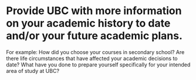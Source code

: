 # Provide UBC with more information on your academic history to date and/or your future academic plans.

For example: How did you choose your courses in secondary school? Are there life circumstances that have affected your academic decisions to date? What have you done to prepare yourself specifically for your intended area of study at UBC?